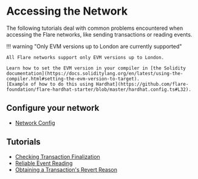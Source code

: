 # Accessing the Network

The following tutorials deal with common problems encountered when accessing the Flare networks, like sending transactions or reading events.

!!! warning "Only EVM versions up to London are currently supported"

    All Flare networks support only EVM versions up to London.

    Learn how to set the EVM version in your compiler in [the Solidity documentation](https://docs.soliditylang.org/en/latest/using-the-compiler.html#setting-the-evm-version-to-target).
    [Example of how to do this using Hardhat](https://github.com/flare-foundation/flare-hardhat-starter/blob/master/hardhat.config.ts#L32).

## Configure your network

* [Network Config](../../reference/network-config.md)

## Tutorials

* [Checking Transaction Finalization](./transaction-finalization.md)
* [Reliable Event Reading](./reliable-event-reading.md)
* [Obtaining a Transaction's Revert Reason](./obtaining-revert-reason.md)
